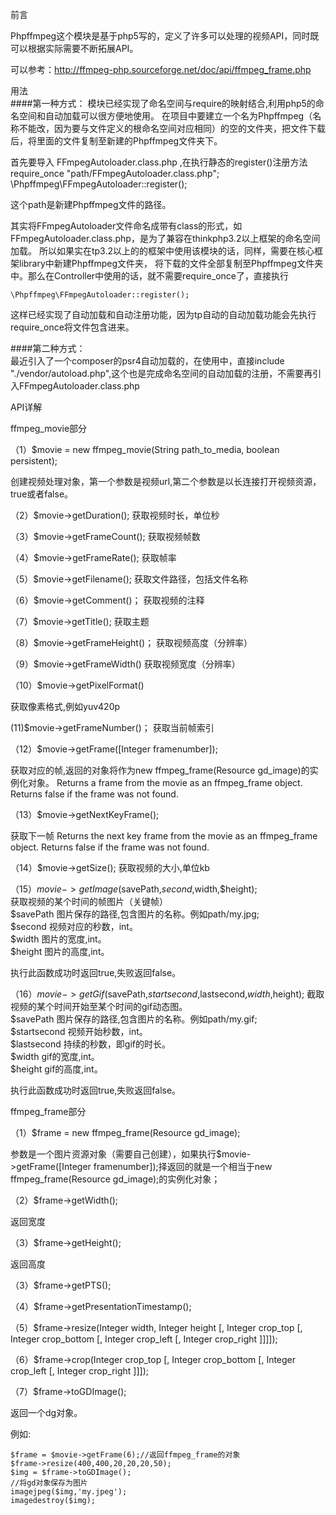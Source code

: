 前言

Phpffmpeg这个模块是基于php5写的，定义了许多可以处理的视频API，同时既可以根据实际需要不断拓展API。

可以参考：http://ffmpeg-php.sourceforge.net/doc/api/ffmpeg_frame.php

用法      
####第一种方式：
模块已经实现了命名空间与require的映射结合,利用php5的命名空间和自动加载可以很方便地使用。
在项目中要建立一个名为Phpffmpeg（名称不能改，因为要与文件定义的根命名空间对应相同）的空的文件夹，把文件下载后，将里面的文件复制至新建的Phpffmpeg文件夹下。

首先要导入 FFmpegAutoloader.class.php ,在执行静态的register()注册方法
	require_once "path/FFmpegAutoloader.class.php";
	\Phpffmpeg\FFmpegAutoloader::register();

这个path是新建Phpffmpeg文件的路径。

其实将FFmpegAutoloader文件命名成带有class的形式，如FFmpegAutoloader.class.php，是为了兼容在thinkphp3.2以上框架的命名空间加载。
所以如果实在tp3.2以上的的框架中使用该模块的话，同样，需要在核心框架library中新建Phpffmpeg文件夹，
将下载的文件全部复制至Phpffmpeg文件夹中。那么在Controller中使用的话，就不需要require_once了，直接执行

	\Phpffmpeg\FFmpegAutoloader::register();

这样已经实现了自动加载和自动注册功能，因为tp自动的自动加载功能会先执行require_once将文件包含进来。

####第二种方式：       
最近引入了一个composer的psr4自动加载的，在使用中，直接include "./vendor/autoload.php",这个也是完成命名空间的自动加载的注册，不需要再引入FFmpegAutoloader.class.php

API详解

ffmpeg_movie部分

（1）$movie = new ffmpeg_movie(String path_to_media, boolean persistent);

创建视频处理对象，第一个参数是视频url,第二个参数是以长连接打开视频资源，true或者false。

（2）$movie->getDuration();
获取视频时长，单位秒

（3）$movie->getFrameCount();
获取视频帧数

（4）$movie->getFrameRate();
获取帧率

（5）$movie->getFilename();
获取文件路径，包括文件名称

（6）$movie->getComment()；
获取视频的注释

（7）$movie->getTitle();
获取主题

（8）$movie->getFrameHeight()；
获取视频高度（分辨率）

（9）$movie->getFrameWidth()
获取视频宽度（分辨率）

（10）$movie->getPixelFormat()

获取像素格式,例如yuv420p

(11)$movie->getFrameNumber()；
获取当前帧索引

（12）$movie->getFrame([Integer framenumber]);

获取对应的帧,返回的对象将作为new ffmpeg_frame(Resource gd_image)的实例化对象。
Returns a frame from the movie as an ffmpeg_frame object. Returns false if the frame was not found. 

（13）$movie->getNextKeyFrame();

获取下一帧
Returns the next key frame from the movie as an ffmpeg_frame object. Returns false if the frame was not found. 

（14）$movie->getSize();
获取视频的大小,单位kb

（15）$movie->getImage($savePath,$second,$width,$height);  
获取视频的某个时间的帧图片（关键帧）   
$savePath 图片保存的路径,包含图片的名称。例如path/my.jpg;  
$second 视频对应的秒数，int。  
$width  图片的宽度,int。   
$height 图片的高度,int。   

执行此函数成功时返回true,失败返回false。

（16）$movie->getGif($savePath,$startsecond,$lastsecond,$width,$height);
截取视频的某个时间开始至某个时间的gif动态图。  
$savePath 图片保存的路径,包含图片的名称。例如path/my.gif;   
$startsecond 视频开始秒数，int。   
$lastsecond 持续的秒数，即gif的时长。   
$width  gif的宽度,int。   
$height gif的高度,int。   

执行此函数成功时返回true,失败返回false。




ffmpeg_frame部分

（1）$frame = new ffmpeg_frame(Resource gd_image);

参数是一个图片资源对象（需要自己创建），如果执行$movie->getFrame([Integer framenumber]);择返回的就是一个相当于new ffmpeg_frame(Resource gd_image);的实例化对象；

（2）$frame->getWidth(); 	

返回宽度

（3）$frame->getHeight();

返回高度

（3）$frame->getPTS();

（4）$frame->getPresentationTimestamp();

（5）$frame->resize(Integer width, Integer height [, Integer crop_top [, Integer crop_bottom [, Integer crop_left [, Integer crop_right ]]]]);

（6）$frame->crop(Integer crop_top [, Integer crop_bottom [, Integer crop_left [, Integer crop_right ]]]);

（7）$frame->toGDImage();

返回一个dg对象。

例如:

	$frame = $movie->getFrame(6);//返回ffmpeg_frame的对象
	$frame->resize(400,400,20,20,20,50);
	$img = $frame->toGDImage();
	//将gd对象保存为图片
	imagejpeg($img,'my.jpeg');
	imagedestroy($img); 










